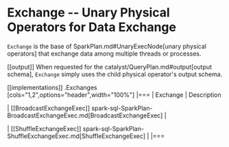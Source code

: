 # Exchange -- Unary Physical Operators for Data Exchange

`Exchange` is the base of SparkPlan.md#UnaryExecNode[unary physical operators] that exchange data among multiple threads or processes.

[[output]]
When requested for the catalyst/QueryPlan.md#output[output schema], `Exchange` simply uses the child physical operator's output schema.

[[implementations]]
.Exchanges
[cols="1,2",options="header",width="100%"]
|===
| Exchange
| Description

| [[BroadcastExchangeExec]] spark-sql-SparkPlan-BroadcastExchangeExec.md[BroadcastExchangeExec]
|

| [[ShuffleExchangeExec]] spark-sql-SparkPlan-ShuffleExchangeExec.md[ShuffleExchangeExec]
|
|===
